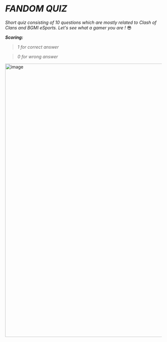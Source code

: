 # *FANDOM QUIZ*

*Short quiz consisting of 10 questions which are mostly related to Clash of Clans and BGMI eSports. Let's see what a gamer you are !*  :sunglasses:

***Scoring:***
> *1 for correct answer*

> *0 for wrong answer*
<img width="1311" height="880" alt="image" src="https://github.com/user-attachments/assets/3dc06e1b-76b6-4c7e-9c5f-a6efbedfdc70" />
